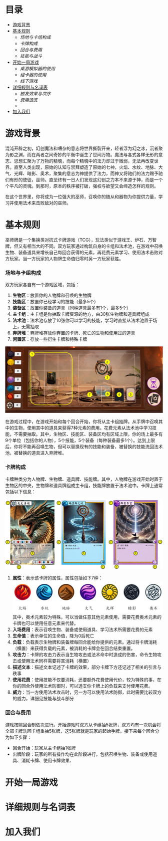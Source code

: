 # 目录

* [游戏背景](#游戏背景)
* [基本规则](#基本规则)
  * _场地与卡组构成_
  * _卡牌构成_
  * _回合与费用_
  * _技能与战斗_
* [开始一局游戏](#开始一局游戏)
  * _桌游模拟器的使用_
  * _组卡器的使用_
  * _线下游戏_
* [详细规则与名词表](#详细规则与名词表)
  * _触发效果与次序_
  * _费用透支_
  * 
* [加入我们](#加入我们)


# 游戏背景

混沌开辟之初，幻创魔法和嘈杂的意志将世界撕裂开来，轻者浮为幻之冰，沉者聚为影之渊，而在两者之间奇妙的平衡中诞生了世间万物。魔法与各式各样无形的意志、思想汇聚为了万物的精魂，而每个精魂中的法力却过于微弱，无法再改变世界。直至人类出现，原始的认知与崇拜塑造了原始的七神，火焰、水纹、地脉、大气、光辉、暗影、奥术，聚集的意志为神提供了法力，而神又将祂们的法力赐予祂们有形的使徒，巫师。直至终有一日人们发现这幻创之力本不来源于神，而是一个个平凡的灵魂。到那时，原本的秩序被打破，强权与欲望又会缔造怎样的规则。

在这个世界里，你将成为一位强大的巫师，召唤你的随从和器物为你提供力量，学习并使用法术来击败敌对的巫师。

# 基本规则

巫师牌是一个集换类对抗式卡牌游戏（TCG），玩法类似于游戏王、炉石、万智牌，但又有相当大的不同。双方玩家通过构筑自身的卡组和法术池，在游戏中召唤生物、装备道具来增长自己每回合获得的元素，再花费元素学习、使用法术击败对方玩家。当一方玩家的人物牌生命值归零时另一方玩家获胜。

### 场地与卡组构成
双方玩家各自有一个游戏区域，包括：
1. **生物区**：放置你的人物牌和召唤的生物牌
2. **技能区**：放置你已经学习的技能（最多5个）
3. **装备区**：放置你装备的道具（同种道具最多有1个，最多5个）
4. **主卡组**：主卡组是你抽取卡牌资源的地方，由30张生物牌和道具牌组成
5. **法术池**：法术池存放了10张你可以学习的技能，学习时直接从法术池置于场上，无需抽取
6. **弃牌堆**：弃牌堆存放你弃置的卡牌、死亡的生物和使用过的道具
7. **闲置区**：存放一些衍生卡牌和特殊卡牌

![场地图片](https://github.com/zheng-qiu-moss/test_website/raw/main/image/image_1.png)

在游戏过程中，在游戏开始和每个回合开始，你将从主卡组抽牌。从手牌中召唤其中的生物，使用其中的道具来获得7种元素的费用。花费元素从法术池中学习技能，不需要抽取。其中，生物区、技能区、装备区均有区域上限，你的场上最多有9个单位（包括你的人物），5个技能，5个装备（每种装备最多1个）。达到上限后，你将不能再召唤生物，但可以替换现有的技能和装备，被替换的技能洗回法术池，被替换的道具进入弃牌堆。

### 卡牌构成
卡牌种类分为人物牌、生物牌、道具牌、技能牌。其中，人物牌在游戏开始时置于生物区的中央，生物牌和道具牌组成主卡组，技能牌放置于法术池中。卡牌上通常包括以下信息：

![卡牌图片](https://github.com/zheng-qiu-moss/test_website/raw/main/image/image_2.jpg)

1. **属性**：表示该卡牌的属性，属性包括如下7种：
![卡牌图片](https://github.com/zheng-qiu-moss/test_website/raw/main/image/image_3.jpg)
其中，奥术元素较为特殊，可以当做任意其他元素使用，需要花费奥术元素的卡牌也可以使用任意元素来代替。
2. **入场费用**：表示召唤生物、装备或使用道具、学习法术所需要花费的元素
3. **生命值**：表示单位的生命值，降为0后死亡
4. **负载**：负载表示生物牌和装备牌每回合能给你提供的元素。通过将卡牌消耗（横置）来获得负载的元素，被消耗的卡牌会在回合结束重置。
5. **攻击力**：卡牌的攻击力表示当生物攻击或法术命中时造成的伤害，命令生物攻击或使用法术同样需要将其消耗（横置）
6. **描述文本**：描述文本记述了卡牌的效果，部分卡牌下方还记述了相关的引言与秩事
7. **使用花费**：使用技能不仅要消耗，还要额外花费使用代价，较为特殊的事，在你的回合外使用法术防御时，可以透支你卡牌上的负载来支付使用花费。
8. **威力**：当一方使用法术攻击时，另一方可以使用法术防御，此时需要比较双方的威力，详细见技能与战斗部分

### 回合与费用
游戏按照回合制依次进行。开始游戏时双方从卡组抽5张牌，双方均有一次机会将全部卡牌洗回卡组重抽5张牌，这5张牌就是玩家的起始手牌。接下来每个回合分为如下步骤：
* 回合开始：玩家从主卡组抽1张牌
* 出牌阶段：玩家的所有操作均在此阶段进行，包括召唤生物、装备或使用道具、消耗卡牌、使用卡牌效果、


# 开始一局游戏


# 详细规则与名词表


# 加入我们